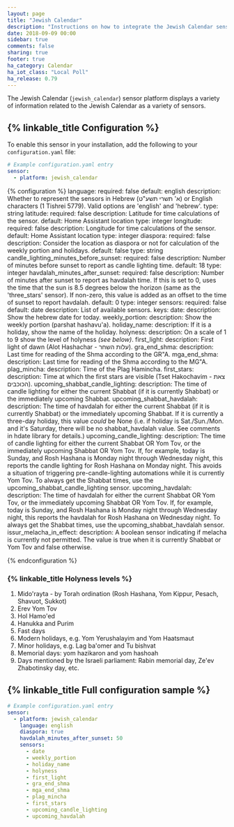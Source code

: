 ```yaml
---
layout: page
title: "Jewish Calendar"
description: "Instructions on how to integrate the Jewish Calendar sensor within Home Assistant."
date: 2018-09-09 00:00
sidebar: true
comments: false
sharing: true
footer: true
ha_category: Calendar
ha_iot_class: "Local Poll"
ha_release: 0.79
---
```


The Jewish Calendar (`jewish_calendar`) sensor platform displays a variety of information related to the Jewish Calendar as a variety of sensors.

## {% linkable_title Configuration %}

To enable this sensor in your installation, add the following to your `configuration.yaml` file:

```yaml
# Example configuration.yaml entry
sensor:
  - platform: jewish_calendar
```

{% configuration %}
language:
  required: false
  default: english
  description: Whether to represent the sensors in Hebrew (א' תשרי תשע"ט) or English characters (1 Tishrei 5779). Valid options are 'english' and 'hebrew'.
  type: string
latitude:
  required: false
  description: Latitude for time calculations of the sensor.
  default: Home Assistant location
  type: integer
longitude:
  required: false
  description: Longitude for time calculations of the sensor.
  default: Home Assistant location
  type: integer
diaspora:
  required: false
  description: Consider the location as diaspora or not for calculation of the weekly portion and holidays.
  default: false
  type: string
candle_lighting_minutes_before_sunset:
  required: false
  description: Number of minutes before sunset to report as candle lighting time.
  default: 18
  type: integer
havdalah_minutes_after_sunset:
  required: false
  description: Number of minutes after sunset to report as havdalah time. If this is set to 0, uses the time that the sun is 8.5 degrees below the horizon (same as the 'three_stars' sensor). If non-zero, this value is added as an offset to the time of sunset to report havdalah.
  default: 0
  type: integer
sensors:
  required: false
  default: date
  description: List of available sensors.
  keys:
    date:
      description: Show the hebrew date for today.
    weekly_portion:
      description: Show the weekly portion (parshat hashavu'a).
    holiday_name:
      description: If it is a holiday, show the name of the holiday.
    holyness:
      description: On a scale of 1 to 9 show the level of holyness _(see below)_.
    first_light:
      description: First light of dawn (Alot Hashachar - עלות השחר).
    gra_end_shma:
      description: Last time for reading of the Shma according to the GR"A.
    mga_end_shma:
      description: Last time for reading of the Shma according to the MG"A.
    plag_mincha:
      description: Time of the Plag Hamincha.
    first_stars:
      description: Time at which the first stars are visible (Tset Hakochavim - צאת הכוכבים).
    upcoming_shabbat_candle_lighting:
      description: The time of candle lighting for either the current Shabbat (if it is currently Shabbat) or the immediately upcoming Shabbat.
    upcoming_shabbat_havdalah:
      description: The time of havdalah for either the current Shabbat (if it is currently Shabbat) or the immediately upcoming Shabbat. If it is currently a three-day holiday, this value *could* be None (i.e. if holiday is Sat./Sun./Mon. and it's Saturday, there will be no shabbat_havdalah value. See comments in hdate library for details.)
    upcoming_candle_lighting:
      description: The time of candle lighting for either the current Shabbat OR Yom Tov, or the immediately upcoming Shabbat OR Yom Tov. If, for example, today is Sunday, and Rosh Hashana is Monday night through Wednesday night, this reports the candle lighting for Rosh Hashana on Monday night. This avoids a situation of triggering pre-candle-lighting automations while it is currently Yom Tov. To always get the Shabbat times, use the upcoming_shabbat_candle_lighting sensor.
    upcoming_havdalah:
      description: The time of havdalah for either the current Shabbat OR Yom Tov, or the immediately upcoming Shabbat OR Yom Tov. If, for example, today is Sunday, and Rosh Hashana is Monday night through Wednesday night, this reports the havdalah for Rosh Hashana on Wednesday night. To always get the Shabbat times, use the upcoming_shabbat_havdalah sensor.
    issur_melacha_in_effect:
      description: A boolean sensor indicating if melacha is currently not permitted. The value is true when it is currently Shabbat or Yom Tov and false otherwise.

{% endconfiguration %}

### {% linkable_title Holyness levels %}

1. Mido'rayta - by Torah ordination (Rosh Hashana, Yom Kippur, Pesach, Shavuot, Sukkot)
2. Erev Yom Tov
3. Hol Hamo'ed
4. Hanukka and Purim
5. Fast days
6. Modern holidays, e.g. Yom Yerushalayim and Yom Haatsmaut
7. Minor holidays, e.g. Lag ba'omer and Tu bishvat
8. Memorial days: yom hazikaron and yom hashoah
9. Days mentioned by the Israeli parliament: Rabin memorial day, Ze'ev Zhabotinsky day, etc.

## {% linkable_title Full configuration sample %}

```yaml
# Example configuration.yaml entry
sensor:
  - platform: jewish_calendar
    language: english
    diaspora: true
    havdalah_minutes_after_sunset: 50
    sensors:
      - date
      - weekly_portion
      - holiday_name
      - holyness
      - first_light
      - gra_end_shma
      - mga_end_shma
      - plag_mincha
      - first_stars
      - upcoming_candle_lighting
      - upcoming_havdalah
```
